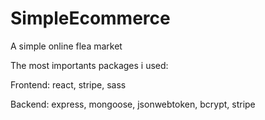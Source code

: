 # SimpleEcommerce
A simple online flea market

The most importants packages i used:

Frontend:
react,
stripe,
sass

Backend: 
express,
mongoose,
jsonwebtoken,
bcrypt,
stripe
